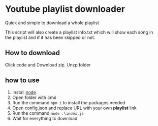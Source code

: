 # Youtube playlist downloader

Quick and simple to download a whole playlist

This script will also create a playlist info.txt which will show each song in the playlist and if it has been skipped or not.

## How to download
Click code and Download zip. 
Unzp folder

## how to use

1) Install [node](https://nodejs.org/en) 
2) Open folder with cmd
3) Run the command `npm i` to install the packages needed
4) Open config.json and replace URL with your own **playlist** link
5) Run the command `node .\index.js`
6) Wait for everything to download